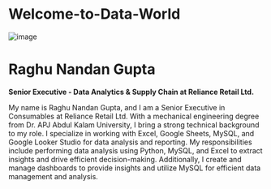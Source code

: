 # Welcome-to-Data-World
![image](https://github.com/user-attachments/assets/7b053802-cde7-4570-b208-71afabe8fb90)


# Raghu Nandan Gupta
**Senior Executive - Data Analytics & Supply Chain at Reliance Retail Ltd.**

My name is Raghu Nandan Gupta, and I am a Senior Executive in Consumables at Reliance Retail Ltd. With a mechanical engineering degree from Dr. APJ Abdul Kalam University, I bring a strong technical background to my role. I specialize in working with Excel, Google Sheets, MySQL, and Google Looker Studio for data analysis and reporting. My responsibilities include performing data analysis using Python, MySQL, and Excel to extract insights and drive efficient decision-making. Additionally, I create and manage dashboards to provide insights and utilize MySQL for efficient data management and analysis. 

